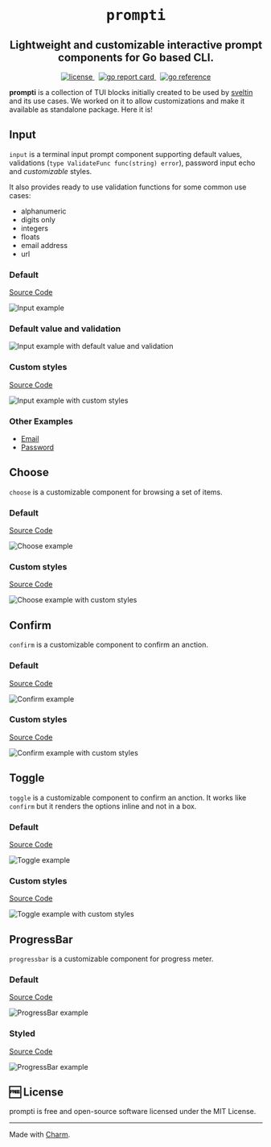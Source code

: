 <h1 align="center">
    <span style="font-family: monospace;">prompti</span>
</h1>
<h2 align="center">
Lightweight and customizable interactive prompt components for Go based CLI.
</h2>
<p align="center">
    <a href="https://github.com/sveltinio/prompti/blob/main/LICENSE" target="_blank">
        <img src="https://img.shields.io/badge/license-mit-blue?style=flat-square&logo=none" alt="license" />
    </a>
     &nbsp;
     <a href="https://goreportcard.com/report/github.com/sveltinio/prompti/" target="_blank">
        <img src="https://goreportcard.com/badge/github.com/sveltinio/prompti" alt="go report card" />
    </a>
    &nbsp;
    <a href="https://pkg.go.dev/github.com/sveltinio/prompti/" target="_blank">
        <img src="https://pkg.go.dev/badge/github.com/sveltinio/prompti/.svg" alt="go reference" />
    </a>
</p>

**prompti** is a collection of TUI blocks initially created to be used by [sveltin](https://github.com/sveltinio/sveltin) and its use cases. We worked on it to allow customizations and make it available as standalone package. Here it is!

## Input

`input` is a terminal input prompt component supporting default values, validations (`type ValidateFunc func(string) error`), password input echo and _customizable_ styles.

It also provides ready to use validation functions for some common use cases:

- alphanumeric
- digits only
- integers
- floats
- email address
- url

### Default

[Source Code](_examples/input/default/main.go)

<img src="https://statics.sveltin.io/github/prompti/input/input-default.gif" alt="Input example">

### Default value and validation

<img src="https://statics.sveltin.io/github/prompti/input/input-initial-value.gif" alt="Input example with default value and validation">

### Custom styles

[Source Code](_examples/input/custom-styles/main.go)

<img src="https://statics.sveltin.io/github/prompti/input/input-styled.gif" alt="Input example with custom styles">

### Other Examples

- [Email](_examples/input/email/main.go)
- [Password](_examples/input/password/main.go)

## Choose

`choose` is a customizable component for browsing a set of items.

### Default

[Source Code](_examples/choose/default/main.go)

<img src="https://statics.sveltin.io/github/prompti/choose/choose-default.gif" alt="Choose example">

### Custom styles

[Source Code](_examples/choose/custom-styles/main.go)

<img src="https://statics.sveltin.io/github/prompti/choose/choose-styled.gif" alt="Choose example with custom styles">

## Confirm

`confirm` is a customizable component to confirm an anction.

### Default

[Source Code](_examples/confirm/default/main.go)

<img src="https://statics.sveltin.io/github/prompti/confirm/confirm-default.gif" alt="Confirm example">

### Custom styles

[Source Code](_examples/confirm/custom-styles/main.go)

<img src="https://statics.sveltin.io/github/prompti/confirm/confirm-styled.gif" alt="Confirm example with custom styles">

## Toggle

`toggle` is a customizable component to confirm an anction. It works like `confirm` but it renders the options inline and not in a box.

### Default

[Source Code](_examples/toggle/default/main.go)

<img src="https://statics.sveltin.io/github/prompti/toggle/toggle-default.gif" alt="Toggle example">

### Custom styles

[Source Code](_examples/toggle/custom-styles/main.go)

<img src="https://statics.sveltin.io/github/prompti/toggle/toggle-styled.gif" alt="Toggle example with custom styles">

## ProgressBar

`progressbar` is a customizable component for progress meter.

### Default

[Source Code](_examples/progressbar/default/main.go)

<img src="https://statics.sveltin.io/github/prompti/progressbar/progressbar-default.gif" alt="ProgressBar example">

### Styled

[Source Code](_examples/progressbar/custom-styles/main.go)

<img src="https://statics.sveltin.io/github/prompti/progressbar/progressbar-styled.gif" alt="ProgressBar example">

## :free: License

prompti is free and open-source software licensed under the MIT License.

***
Made with [Charm](https://charm.sh).
